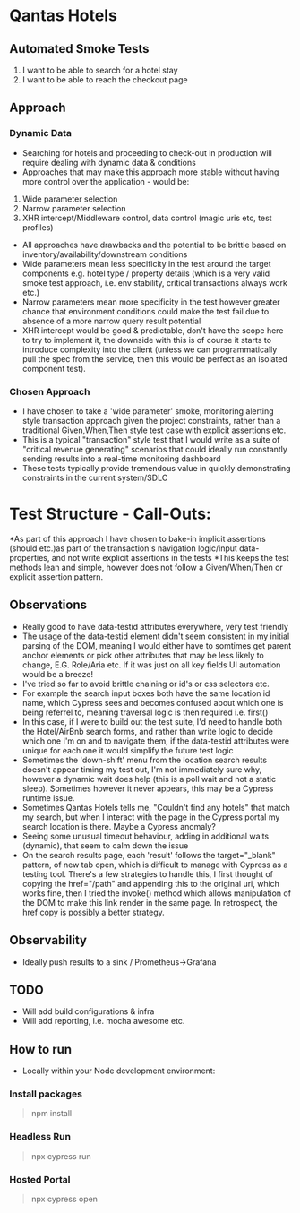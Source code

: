 # Qantas Hotels

## Automated Smoke Tests
1. I want to be able to search for a hotel stay
2. I want to be able to reach the checkout page

## Approach
### Dynamic Data
- Searching for hotels and proceeding to check-out in production will require dealing with dynamic data & conditions
- Approaches that may make this approach more stable without having more control over the application - would be:

1. Wide parameter selection
2. Narrow parameter selection
3. XHR intercept/Middleware control, data control (magic uris etc, test profiles)

- All approaches have drawbacks and the potential to be brittle based on inventory/availability/downstream conditions
- Wide parameters mean less specificity in the test around the target components e.g. hotel type / property details (which is a very valid smoke test approach, i.e. env stability, critical transactions always work etc.)
- Narrow parameters mean more specificity in the test however greater chance that environment conditions could make the test fail due to absence of a more narrow query result potential
- XHR intercept would be good & predictable, don't have the scope here to try to implement it, the downside with this is of course it starts to introduce complexity into the client (unless we can programmatically pull the spec from the service, then this would be perfect as an isolated component test).

### Chosen Approach
- I have chosen to take a 'wide parameter' smoke, monitoring alerting style transaction approach given the project constraints, rather than a traditional Given,When,Then style test case with explicit assertions etc.
- This is a typical "transaction" style test that I would write as a suite of "critical revenue generating" scenarios that could ideally run constantly sending results into a real-time monitoring dashboard
- These tests typically provide tremendous value in quickly demonstrating constraints in the current system/SDLC

# Test Structure - Call-Outs:
*As part of this approach I have chosen to bake-in implicit assertions (should etc.)as part of the transaction's navigation logic/input data-properties, and not write explicit assertions in the tests
*This keeps the test methods lean and simple, however does not follow a Given/When/Then or explicit assertion pattern.

## Observations
- Really good to have data-testid attributes everywhere, very test friendly
- The usage of the data-testid element didn't seem consistent in my initial parsing of the DOM, meaning I would either have to somtimes get parent anchor elements or pick other attributes that may be less likely to change, E.G. Role/Aria etc. If it was just on all key fields UI automation would be a breeze!
- I've tried so far to avoid brittle chaining or id's or css selectors etc.
- For example the search input boxes both have the same location id name, which Cypress sees and becomes confused about which one is being referrel to, meaning traversal logic is then required i.e. first()
- In this case, if I were to build out the test suite, I'd need to handle both the Hotel/AirBnb search forms, and rather than write logic to decide which one I'm on and to navigate them, if the data-testid attributes were unique for each one it would simplify the future test logic
- Sometimes the 'down-shift' menu from the location search results doesn't appear timing my test out, I'm not immediately sure why, however a dynamic wait does help (this is a poll wait and not a static sleep). Sometimes however it never appears, this may be a Cypress runtime issue.
- Sometimes Qantas Hotels tells me, "Couldn't find any hotels" that match my search, but when I interact with the page in the Cypress portal my search location is there. Maybe a Cypress anomaly?
- Seeing some unusual timeout behaviour, adding in additional waits (dynamic), that seem to calm down the issue
- On the search results page, each 'result' follows the target="_blank" pattern, of new tab open, which is difficult to manage with Cypress as a testing tool. There's a few strategies to handle this, I first thought of copying the href="/path" and appending this to the original uri, which works fine, then I tried the invoke() method which allows manipulation of the DOM to make this link render in the same page. In retrospect, the href copy is possibly a better strategy.

## Observability
- Ideally push results to a sink / Prometheus->Grafana

## TODO
- Will add build configurations & infra
- Will add reporting, i.e. mocha awesome etc.

## How to run
- Locally within your Node development environment:
### Install packages
> npm install
### Headless Run
> npx cypress run
### Hosted Portal
> npx cypress open
